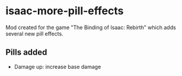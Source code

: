 # isaac-more-pill-effects

Mod created for the game "The Binding of Isaac: Rebirth" which adds several new pill effects.

## Pills added

- Damage up: increase base damage
